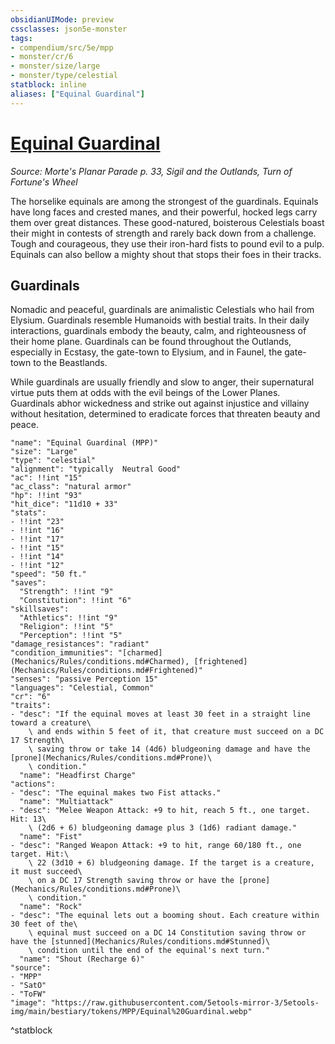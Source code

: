 ```yaml
---
obsidianUIMode: preview
cssclasses: json5e-monster
tags:
- compendium/src/5e/mpp
- monster/cr/6
- monster/size/large
- monster/type/celestial
statblock: inline
aliases: ["Equinal Guardinal"]
---
```

# [Equinal Guardinal](Mechanics\bestiary\celestial/equinal-guardinal-mpp.md)
*Source: Morte's Planar Parade p. 33, Sigil and the Outlands, Turn of Fortune's Wheel*  

The horselike equinals are among the strongest of the guardinals. Equinals have long faces and crested manes, and their powerful, hocked legs carry them over great distances. These good-natured, boisterous Celestials boast their might in contests of strength and rarely back down from a challenge. Tough and courageous, they use their iron-hard fists to pound evil to a pulp. Equinals can also bellow a mighty shout that stops their foes in their tracks.

## Guardinals

Nomadic and peaceful, guardinals are animalistic Celestials who hail from Elysium. Guardinals resemble Humanoids with bestial traits. In their daily interactions, guardinals embody the beauty, calm, and righteousness of their home plane. Guardinals can be found throughout the Outlands, especially in Ecstasy, the gate-town to Elysium, and in Faunel, the gate-town to the Beastlands.

While guardinals are usually friendly and slow to anger, their supernatural virtue puts them at odds with the evil beings of the Lower Planes. Guardinals abhor wickedness and strike out against injustice and villainy without hesitation, determined to eradicate forces that threaten beauty and peace.

```statblock
"name": "Equinal Guardinal (MPP)"
"size": "Large"
"type": "celestial"
"alignment": "typically  Neutral Good"
"ac": !!int "15"
"ac_class": "natural armor"
"hp": !!int "93"
"hit_dice": "11d10 + 33"
"stats":
- !!int "23"
- !!int "16"
- !!int "17"
- !!int "15"
- !!int "14"
- !!int "12"
"speed": "50 ft."
"saves":
  "Strength": !!int "9"
  "Constitution": !!int "6"
"skillsaves":
  "Athletics": !!int "9"
  "Religion": !!int "5"
  "Perception": !!int "5"
"damage_resistances": "radiant"
"condition_immunities": "[charmed](Mechanics/Rules/conditions.md#Charmed), [frightened](Mechanics/Rules/conditions.md#Frightened)"
"senses": "passive Perception 15"
"languages": "Celestial, Common"
"cr": "6"
"traits":
- "desc": "If the equinal moves at least 30 feet in a straight line toward a creature\
    \ and ends within 5 feet of it, that creature must succeed on a DC 17 Strength\
    \ saving throw or take 14 (4d6) bludgeoning damage and have the [prone](Mechanics/Rules/conditions.md#Prone)\
    \ condition."
  "name": "Headfirst Charge"
"actions":
- "desc": "The equinal makes two Fist attacks."
  "name": "Multiattack"
- "desc": "Melee Weapon Attack: +9 to hit, reach 5 ft., one target. Hit: 13\
    \ (2d6 + 6) bludgeoning damage plus 3 (1d6) radiant damage."
  "name": "Fist"
- "desc": "Ranged Weapon Attack: +9 to hit, range 60/180 ft., one target. Hit:\
    \ 22 (3d10 + 6) bludgeoning damage. If the target is a creature, it must succeed\
    \ on a DC 17 Strength saving throw or have the [prone](Mechanics/Rules/conditions.md#Prone)\
    \ condition."
  "name": "Rock"
- "desc": "The equinal lets out a booming shout. Each creature within 30 feet of the\
    \ equinal must succeed on a DC 14 Constitution saving throw or have the [stunned](Mechanics/Rules/conditions.md#Stunned)\
    \ condition until the end of the equinal's next turn."
  "name": "Shout (Recharge 6)"
"source":
- "MPP"
- "SatO"
- "ToFW"
"image": "https://raw.githubusercontent.com/5etools-mirror-3/5etools-img/main/bestiary/tokens/MPP/Equinal%20Guardinal.webp"
```
^statblock